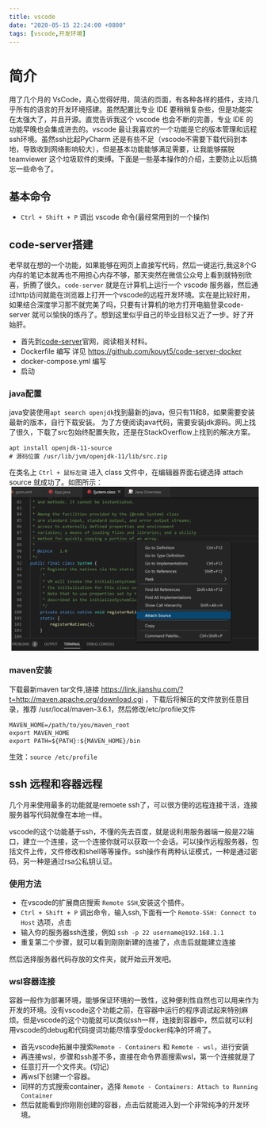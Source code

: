 ```yaml
---
title: vscode
date: "2020-05-15 22:24:00 +0800"
tags: [vscode,开发环境]
---
```

# 简介
用了几个月的 VsCode，真心觉得好用，简洁的页面，有各种各样的插件，支持几乎所有的语言的开发环境搭建。虽然配置比专业 IDE 要稍稍复杂些，但是功能实在太强大了，并且开源。直觉告诉我这个 vscode 也会不断的完善，专业 IDE 的功能早晚也会集成进去的。vscode 最让我喜欢的一个功能是它的版本管理和远程ssh环境。虽然ssh比起PyCharm 还是有些不足（vscode不需要下载代码到本地，导致收到网络影响较大），但是基本功能能够满足需要，让我能够摆脱 teamviewer 这个垃圾软件的束缚。下面是一些基本操作的介绍，主要防止以后搞忘一些命令了。

## 基本命令
+ `Ctrl + Shift + P` 调出 vscode 命令(最经常用到的一个操作)

## code-server搭建
老早就在想的一个功能，如果能够在网页上直接写代码，然后一键运行,我这8个G内存的笔记本就再也不用担心内存不够，那天突然在微信公众号上看到就特别欣喜，折腾了很久。`code-server` 就是在计算机上运行一个 vscode 服务器，然后通过http访问就能在浏览器上打开一个vscode的远程开发环境。实在是比较好用，如果结合深度学习那不就完美了吗，只要有计算机的地方打开电脑登录code-server 就可以愉快的炼丹了。想到这里似乎自己的毕业目标又近了一步。好了开始肝。
+ 首先到[code-server](https://github.com/cdr/code-server)官网，阅读相关材料。
+ Dockerfile 编写 详见 https://github.com/kouyt5/code-server-docker
+ docker-compose.yml 编写
+ 启动

### java配置
java安装使用`apt search openjdk`找到最新的java，但只有11和8，如果需要安装最新的版本，自行下载安装。
为了方便阅读java代码，需要安装jdk源码。网上找了很久，下载了src包始终配置失败，还是在StackOverflow上找到的解决方案。
```
apt install openjdk-11-source
# 源码位置 /usr/lib/jvm/openjdk-11/lib/src.zip
```
在类名上 `Ctrl + 鼠标左键` 进入 class 文件中，在编辑器界面右键选择 attach source 就成功了。如图所示：![配置](/assets/resource/vscode/vscode使用.png)

### maven安装
下载最新maven tar文件,链接 https://link.jianshu.com/?t=http://maven.apache.org/download.cgi ，下载后将解压的文件放到任意目录，推荐 /usr/local/maven-3.6.1，然后修改/etc/profile文件
```
MAVEN_HOME=/path/to/you/maven_root
export MAVEN_HOME
export PATH=${PATH}:${MAVEN_HOME}/bin
```
生效：`source /etc/profile`

## ssh 远程和容器远程

几个月来使用最多的功能就是remoete ssh了，可以很方便的远程连接干活，连接服务器写代码就像在本地一样。

vscode的这个功能基于ssh，不懂的先去百度，就是说利用服务器端一般是22端口，建立一个连接，这一个连接你就可以获取一个会话。可以操作远程服务器，包括文件上传，文件修改和shell等等操作。ssh操作有两种认证模式，一种是通过密码，另一种是通过rsa公私钥认证。

### 使用方法

+ 在vscode的扩展商店搜索 `Remote SSH`,安装这个插件。
+ `Ctrl + Shift + P` 调出命令，输入ssh,下面有一个 `Remote-SSH: Connect to Host` 选项，点击
+ 输入你的服务器ssh连接，例如 `ssh -p 22 username@192.168.1.1`
+ 重复第二个步骤，就可以看到刚刚新建的连接了，点击后就能建立连接

然后选择服务器代码存放的文件夹，就开始云开发吧。

### wsl容器连接

容器一般作为部署环境，能够保证环境的一致性，这种便利性自然也可以用来作为开发的环境。没有vscode这个功能之前，在容器中运行的程序调试起来特别麻烦。但是vscode的这个功能就可以类似ssh一样，连接到容器中，然后就可以利用vscode的debug和代码提词功能尽情享受docker纯净的环境了。

+ 首先vscode拓展中搜索`Remote - Containers` 和 `Remote - wsl`，进行安装
+ 再连接wsl，步骤和ssh差不多，直接在命令界面搜索wsl，第一个连接就是了
+ 任意打开一个文件夹。(切记)
+ 再wsl下创建一个容器。
+ 同样的方式搜索container，选择 `Remote - Containers: Attach to Running Container`
+ 然后就能看到你刚刚创建的容器，点击后就能进入到一个非常纯净的开发环境。